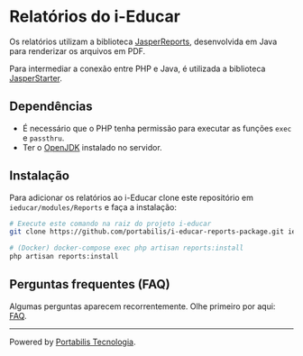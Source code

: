 # Relatórios do i-Educar

Os relatórios utilizam a biblioteca [JasperReports](https://community.jaspersoft.com/project/jasperreports-library), 
desenvolvida em Java para renderizar os arquivos em PDF.

Para intermediar a conexão entre PHP e Java, é utilizada a biblioteca [JasperStarter](http://jasperstarter.cenote.de/).

## Dependências

- É necessário que o PHP tenha permissão para executar as funções `exec` e `passthru`.
- Ter o [OpenJDK](https://openjdk.java.net/) instalado no servidor.

## Instalação

Para adicionar os relatórios ao i-Educar clone este repositório em 
`ieducar/modules/Reports` e faça a instalação:

```bash
# Execute este comando na raiz do projeto i-educar
git clone https://github.com/portabilis/i-educar-reports-package.git ieducar/modules/Reports

# (Docker) docker-compose exec php artisan reports:install
php artisan reports:install
```

## Perguntas frequentes (FAQ)

Algumas perguntas aparecem recorrentemente. Olhe primeiro por aqui: 
[FAQ](https://github.com/portabilis/i-educar-website/blob/master/docs/faq.md).

---

Powered by [Portabilis Tecnologia](http://www.portabilis.com.br/).
